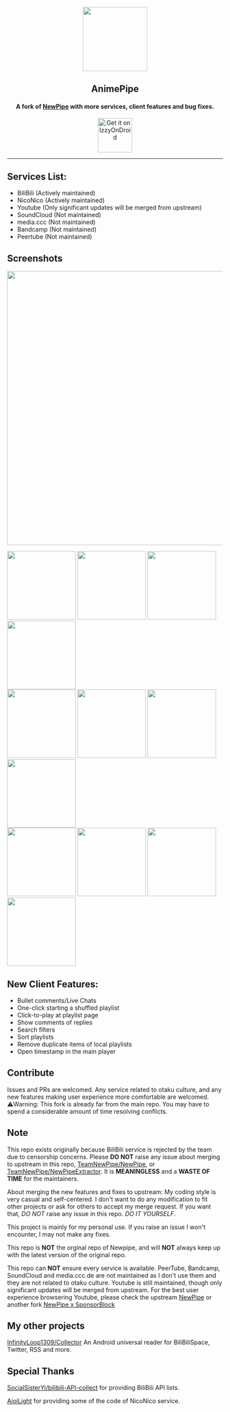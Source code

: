 <p align="center"><img src="https://i.imgur.com/Q7R0xTU.png" width="150"></p> 
<h2 align="center"><b>AnimePipe</b></h2>
<h4 align="center">
A fork of <a href="https://github.com/TeamNewPipe/NewPipe">NewPipe</a> with more services, client features and bug fixes.</h4>
<p align="center"><a href="https://apt.izzysoft.de/fdroid/index/apk/InfinityLoop1309.NewPipeEnhanced"><img src="assets/IzzyOnDroid.png" alt="Get it on IzzyOnDroid" height=80/></a></p>
<hr>

## Services List:

* BiliBili (Actively maintained)
* NicoNico (Actively maintained)
* Youtube (Only significant updates will be merged from upstream)
* SoundCloud (Not maintained)
* media.ccc  (Not maintained)
* Bandcamp   (Not maintained)
* Peertube   (Not maintained)

## Screenshots

[<img src="fastlane/metadata/android/en-US/images/phoneScreenshots/00.png" width=640>](fastlane/metadata/android/en-US/images/phoneScreenshots/00.png)

[<img src="fastlane/metadata/android/en-US/images/phoneScreenshots/01.png" width=160>](fastlane/metadata/android/en-US/images/phoneScreenshots/01.png)
[<img src="fastlane/metadata/android/en-US/images/phoneScreenshots/02.png" width=160>](fastlane/metadata/android/en-US/images/phoneScreenshots/02.png)
[<img src="fastlane/metadata/android/en-US/images/phoneScreenshots/03.png" width=160>](fastlane/metadata/android/en-US/images/phoneScreenshots/03.png)
[<img src="fastlane/metadata/android/en-US/images/phoneScreenshots/04.png" width=160>](fastlane/metadata/android/en-US/images/phoneScreenshots/04.png)
<br/>
[<img src="fastlane/metadata/android/en-US/images/phoneScreenshots/05.png" width=160>](fastlane/metadata/android/en-US/images/phoneScreenshots/05.png)
[<img src="fastlane/metadata/android/en-US/images/phoneScreenshots/06.png" width=160>](fastlane/metadata/android/en-US/images/phoneScreenshots/06.png)
[<img src="fastlane/metadata/android/en-US/images/phoneScreenshots/07.png" width=160>](fastlane/metadata/android/en-US/images/phoneScreenshots/07.png)
[<img src="fastlane/metadata/android/en-US/images/phoneScreenshots/08.png" width=160>](fastlane/metadata/android/en-US/images/phoneScreenshots/08.png)
<br/>
[<img src="fastlane/metadata/android/en-US/images/phoneScreenshots/09.png" width=160>](fastlane/metadata/android/en-US/images/phoneScreenshots/09.png)
[<img src="fastlane/metadata/android/en-US/images/phoneScreenshots/10.png" width=160>](fastlane/metadata/android/en-US/images/phoneScreenshots/10.png)
[<img src="fastlane/metadata/android/en-US/images/phoneScreenshots/11.png" width=160>](fastlane/metadata/android/en-US/images/phoneScreenshots/11.png)
[<img src="fastlane/metadata/android/en-US/images/phoneScreenshots/12.png" width=160>](fastlane/metadata/android/en-US/images/phoneScreenshots/12.png)

## New Client Features:

* Bullet comments/Live Chats
* One-click starting a shuffled playlist
* Click-to-play at playlist page
* Show comments of replies
* Search filters
* Sort playlists
* Remove duplicate items of local playlists
* Open timestamp in the main player

## Contribute

Issues and PRs are welcomed. Any service related to otaku culture, and any new features making user experience more comfortable are welcomed.
⚠️Warning: This fork is already far from the main repo. You may have to spend a considerable amount of time resolving conflicts.

## Note

This repo exists originally because BiliBili service is rejected by the team due to censorship concerns. Please **DO NOT** raise any issue about merging to upstream in this repo, [TeamNewPipe/NewPipe](https://github.com/TeamNewPipe/NewPipe), or [TeamNewPipe/NewPipeExtractor](https://github.com/TeamNewPipe/NewPipeExtractor/). It is **MEANINGLESS** and a **WASTE OF TIME** for the maintainers.

About merging the new features and fixes to upstream: My coding style is very casual and self-centered. I don't want to do any modification to fit other projects or ask for others to accept my merge request. If you want that, *DO NOT* raise any issue in this repo. *DO IT YOURSELF*.

This project is mainly for my personal use. If you raise an issue I won't encounter, I may not make any fixes.

This repo is **NOT** the orginal repo of Newpipe, and will **NOT** always keep up with the latest version of the original repo.

This repo can **NOT** ensure every service is available. PeerTube, Bandcamp, SoundCloud and media.ccc.de are not maintained as I don't use them and they are not related to otaku culture. Youtube is still maintained, though only significant updates will be merged from upstream. For the best user experience browsering Youtube, please check the upstream [NewPipe](https://github.com/TeamNewPipe/NewPipe) or another fork [NewPipe x SponsorBlock](https://github.com/polymorphicshade/NewPipe)

## My other projects

[InfinityLoop1309/Collector](https://github.com/InfinityLoop1309/Collector)  An Android universal reader for BiliBiliSpace, Twitter, RSS and more.

## Special Thanks

[SocialSisterYi/bilibili-API-collect](https://github.com/SocialSisterYi/bilibili-API-collect) for providing BiliBili API lists.

[AioiLight](https://github.com/AioiLight) for providing some of the code of NicoNico service.
